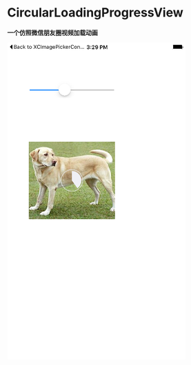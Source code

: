 CircularLoadingProgressView
=======
**一个仿照微信朋友圈视频加载动画**

![Image text](https://raw.githubusercontent.com/CoderXC/GitPhotoCode/master/CircularLoadingProgressView/Simulator%20Screen%20Shot%202016%E5%B9%B46%E6%9C%8822%E6%97%A5%2015.29.13.png)
